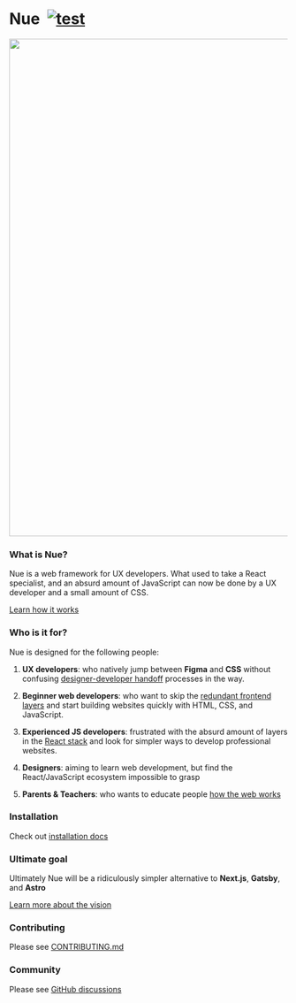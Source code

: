 
# Nue &nbsp;[![test](https://github.com/nuejs/nue/actions/workflows/test.yaml/badge.svg?branch=master)](https://github.com/nuejs/nue/actions/workflows/test.yaml)

<a href="https://nuejs.org/">
  <img src="https://www2.nuejs.org/img/og-blue-big.png" width="900">
</a>

### What is Nue?
Nue is a web framework for UX developers. What used to take a React specialist, and an absurd amount of JavaScript can now be done by a UX developer and a small amount of CSS.

[Learn how it works](https://nuejs.org/docs/)


### Who is it for?
Nue is designed for the following people:

1. **UX developers**: who natively jump between **Figma** and **CSS** without confusing [designer-developer handoff](https://medium.com/design-warp/5-most-common-designer-developer-handoff-mishaps-ba96012be8a7) processes in the way.

2. **Beginner web developers**: who want to skip the [redundant frontend layers](https://roadmap.sh/frontend) and start building websites quickly with HTML, CSS, and JavaScript.

3. **Experienced JS developers**: frustrated with the absurd amount of layers in the [React stack](https://roadmap.sh/react) and look for simpler ways to develop professional websites.

4. **Designers**: aiming to learn web development, but find the React/JavaScript ecosystem impossible to grasp

5. **Parents & Teachers**: who wants to educate people [how the web works](https://www.websitearchitecture.co.uk/resources/examples/web-standards-model/)


### Installation

Check out [installation docs](https://nuejs.org/docs/installation.html)


### Ultimate goal
Ultimately Nue will be a ridiculously simpler alternative to **Next.js**, **Gatsby**, and **Astro**

[Learn more about the vision](https://nuejs.org/blog/perfect-web-framework/)


### Contributing

Please see [CONTRIBUTING.md](/CONTRIBUTING.md)


### Community

Please see [GitHub discussions](https://github.com/nuejs/nue/discussions)

